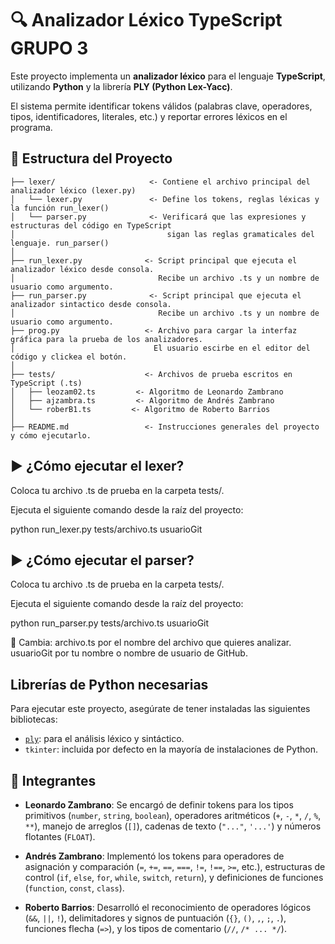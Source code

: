 # 🔍 Analizador Léxico TypeScript GRUPO 3

Este proyecto implementa un **analizador léxico** para el lenguaje **TypeScript**, utilizando **Python** y la librería **PLY (Python Lex-Yacc)**.

El sistema permite identificar tokens válidos (palabras clave, operadores, tipos, identificadores, literales, etc.) y reportar errores léxicos en el programa.


## 📁 Estructura del Proyecto
```text
├── lexer/                     <- Contiene el archivo principal del analizador léxico (lexer.py)
│   └── lexer.py               <- Define los tokens, reglas léxicas y la función run_lexer()
│   └── parser.py              <- Verificará que las expresiones y estructuras del código en TypeScript
│                                  sigan las reglas gramaticales del lenguaje. run_parser()
│
├── run_lexer.py              <- Script principal que ejecuta el analizador léxico desde consola.
│                                Recibe un archivo .ts y un nombre de usuario como argumento.
├── run_parser.py              <- Script principal que ejecuta el analizador sintactico desde consola.
│                                Recibe un archivo .ts y un nombre de usuario como argumento.
├── prog.py                   <- Archivo para cargar la interfaz gráfica para la prueba de los analizadores.
│                               El usuario escirbe en el editor del código y clickea el botón.
│
├── tests/                    <- Archivos de prueba escritos en TypeScript (.ts)
│   ├── leozam02.ts         <- Algoritmo de Leonardo Zambrano
│   ├── ajzambra.ts         <- Algoritmo de Andrés Zambrano
│   └── roberB1.ts         <- Algoritmo de Roberto Barrios
│
├── README.md                 <- Instrucciones generales del proyecto y cómo ejecutarlo.
```

## ▶️ ¿Cómo ejecutar el lexer?
Coloca tu archivo .ts de prueba en la carpeta tests/.

Ejecuta el siguiente comando desde la raíz del proyecto:

python run_lexer.py tests/archivo.ts usuarioGit

## ▶️ ¿Cómo ejecutar el parser?
Coloca tu archivo .ts de prueba en la carpeta tests/.

Ejecuta el siguiente comando desde la raíz del proyecto:

python run_parser.py tests/archivo.ts usuarioGit

📌 Cambia:
archivo.ts por el nombre del archivo que quieres analizar.
usuarioGit por tu nombre o nombre de usuario de GitHub.

## Librerías de Python necesarias

Para ejecutar este proyecto, asegúrate de tener instaladas las siguientes bibliotecas:

- [`ply`](https://pypi.org/project/ply/): para el análisis léxico y sintáctico.
- `tkinter`: incluida por defecto en la mayoría de instalaciones de Python.

## 👥 Integrantes


- **Leonardo Zambrano**: Se encargó de definir tokens para los tipos primitivos (`number`, `string`, `boolean`), operadores aritméticos (`+`, `-`, `*`, `/`, `%`, `**`), manejo de arreglos (`[]`), cadenas de texto (`"..."`, `'...'`) y números flotantes (`FLOAT`).

- **Andrés Zambrano**: Implementó los tokens para operadores de asignación y comparación (`=`, `+=`, `==`, `===`, `!=`, `!==`, `>=`, etc.), estructuras de control (`if`, `else`, `for`, `while`, `switch`, `return`), y definiciones de funciones (`function`, `const`, `class`).

- **Roberto Barrios**: Desarrolló el reconocimiento de operadores lógicos (`&&`, `||`, `!`), delimitadores y signos de puntuación (`{}`, `()`, `,`, `;`, `.`), funciones flecha (`=>`), y los tipos de comentario (`//`, `/* ... */`).


